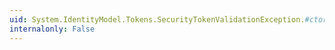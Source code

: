 ```yaml
---
uid: System.IdentityModel.Tokens.SecurityTokenValidationException.#ctor(System.String)
internalonly: False
---
```

